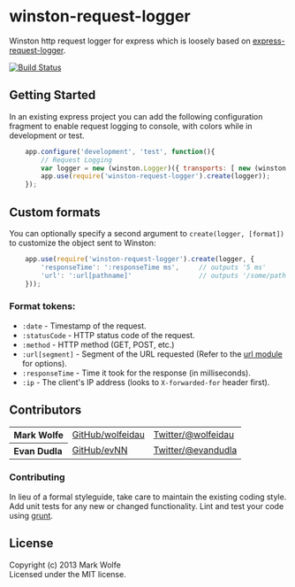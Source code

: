# winston-request-logger

Winston http request logger for express which is loosely based on [express-request-logger](https://github.com/mathrawka/express-request-logger).

[![Build Status](https://secure.travis-ci.org/wolfeidau/winston-request-logger.png)](http://travis-ci.org/wolfeidau/winston-request-logger)

## Getting Started
In an existing express project you can add the following configuration fragment to enable request logging to console,
with colors while in development or test.

```javascript
    app.configure('development', 'test', function(){
        // Request Logging
        var logger = new (winston.Logger)({ transports: [ new (winston.transports.Console)({colorize:true}) ] });
        app.use(require('winston-request-logger').create(logger));
    });
```

## Custom formats
You can optionally specify a second argument to `create(logger, [format])` to customize the object sent to Winston:

```javascript
	app.use(require('winston-request-logger').create(logger, {
		'responseTime': ':responseTime ms',		// outputs '5 ms'
		'url': ':url[pathname]'					// outputs '/some/path'
	}));
```

### Format tokens:
* `:date` - Timestamp of the request.
* `:statusCode` - HTTP status code of the request.
* `:method` - HTTP method (GET, POST, etc.)
* `:url[segment]` - Segment of the URL requested (Refer to the [url module](http://nodejs.org/api/url.html) for options).
* `:responseTime` - Time it took for the response (in milliseconds).
* `:ip` - The client's IP address (looks to `X-forwarded-for` header first).


## Contributors
<table><tbody>
<tr><th align="left">Mark Wolfe</th><td><a href="https://github.com/wolfeidau">GitHub/wolfeidau</a></td><td><a href="http://twitter.com/wolfeidau">Twitter/@wolfeidau</a></td></tr>
<tr><th align="left">Evan Dudla</th><td><a href="https://github.com/evNN">GitHub/evNN</a></td><td><a href="http://twitter.com/evandudla">Twitter/@evandudla</a></td></tr>
</tbody></table>

### Contributing
In lieu of a formal styleguide, take care to maintain the existing coding style. Add unit tests for any new or changed functionality. Lint and test your code using [grunt](https://github.com/gruntjs/grunt).


## License
Copyright (c) 2013 Mark Wolfe  
Licensed under the MIT license.
